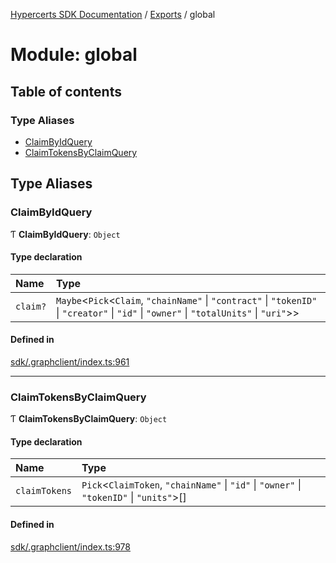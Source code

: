 [Hypercerts SDK Documentation](../README.md) / [Exports](../modules.md) / global

# Module: global

## Table of contents

### Type Aliases

- [ClaimByIdQuery](global.md#claimbyidquery)
- [ClaimTokensByClaimQuery](global.md#claimtokensbyclaimquery)

## Type Aliases

### ClaimByIdQuery

Ƭ **ClaimByIdQuery**: `Object`

#### Type declaration

| Name     | Type                                                                                                                                        |
| :------- | :------------------------------------------------------------------------------------------------------------------------------------------ |
| `claim?` | `Maybe`<`Pick`<`Claim`, `"chainName"` \| `"contract"` \| `"tokenID"` \| `"creator"` \| `"id"` \| `"owner"` \| `"totalUnits"` \| `"uri"`\>\> |

#### Defined in

[sdk/.graphclient/index.ts:961](https://github.com/Network-Goods/hypercerts/blob/29cf555/sdk/.graphclient/index.ts#L961)

---

### ClaimTokensByClaimQuery

Ƭ **ClaimTokensByClaimQuery**: `Object`

#### Type declaration

| Name          | Type                                                                                      |
| :------------ | :---------------------------------------------------------------------------------------- |
| `claimTokens` | `Pick`<`ClaimToken`, `"chainName"` \| `"id"` \| `"owner"` \| `"tokenID"` \| `"units"`\>[] |

#### Defined in

[sdk/.graphclient/index.ts:978](https://github.com/Network-Goods/hypercerts/blob/29cf555/sdk/.graphclient/index.ts#L978)
